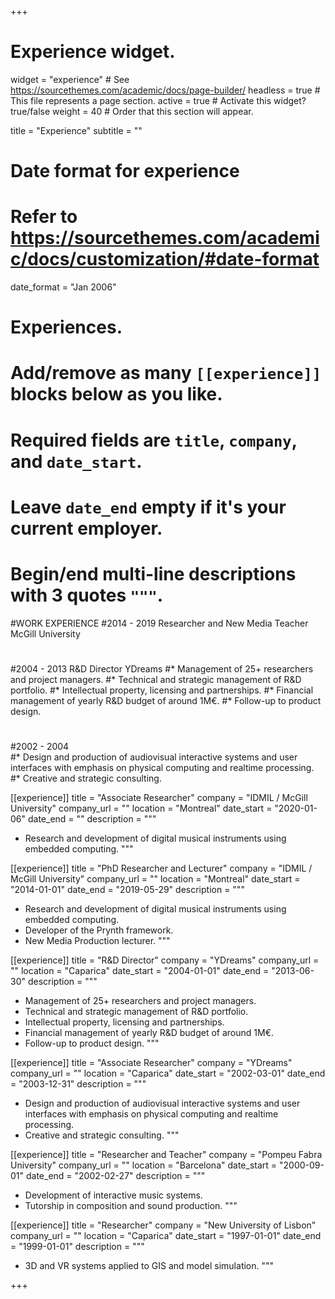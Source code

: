 +++
# Experience widget.
widget = "experience"  # See https://sourcethemes.com/academic/docs/page-builder/
headless = true  # This file represents a page section.
active = true  # Activate this widget? true/false
weight = 40  # Order that this section will appear.

title = "Experience"
subtitle = ""

# Date format for experience
#   Refer to https://sourcethemes.com/academic/docs/customization/#date-format
date_format = "Jan 2006"

# Experiences.
#   Add/remove as many `[[experience]]` blocks below as you like.
#   Required fields are `title`, `company`, and `date_start`.
#   Leave `date_end` empty if it's your current employer.
#   Begin/end multi-line descriptions with 3 quotes `"""`.


#WORK EXPERIENCE
#2014 - 2019        Researcher and New Media Teacher        McGill University
#
#
#2004 - 2013        R&D Director                                YDreams
#* Management of 25+ researchers and project managers.
#* Technical and strategic management of R&D portfolio.
#* Intellectual property, licensing and partnerships.
#* Financial management of yearly R&D budget of around 1M€.
#* Follow-up to product design.
#
#
#2002 - 2004                                
#* Design and production of audiovisual interactive systems and user interfaces with emphasis on physical computing and realtime processing.
#* Creative and strategic consulting.

[[experience]]
  title = "Associate Researcher"
  company = "IDMIL / McGill University"
  company_url = ""
  location = "Montreal"
  date_start = "2020-01-06"
  date_end = ""
  description = """
  * Research and development of digital musical instruments using embedded computing.
  """

[[experience]]
  title = "PhD Researcher and Lecturer"
  company = "IDMIL / McGill University"
  company_url = ""
  location = "Montreal"
  date_start = "2014-01-01"
  date_end = "2019-05-29"
  description = """
  * Research and development of digital musical instruments using embedded computing.
  * Developer of the Prynth framework.
  * New Media Production lecturer.
  """

[[experience]]
  title = "R&D Director"
  company = "YDreams"
  company_url = ""
  location = "Caparica"
  date_start = "2004-01-01"
  date_end = "2013-06-30"
  description = """
  * Management of 25+ researchers and project managers.
  * Technical and strategic management of R&D portfolio.
  * Intellectual property, licensing and partnerships.
  * Financial management of yearly R&D budget of around 1M€.
  * Follow-up to product design.
  """

[[experience]]
  title = "Associate Researcher"
  company = "YDreams"
  company_url = ""
  location = "Caparica"
  date_start = "2002-03-01"
  date_end = "2003-12-31"
  description = """
  * Design and production of audiovisual interactive systems and user interfaces with emphasis on physical computing and realtime processing.
 * Creative and strategic consulting.
 """

[[experience]]
  title = "Researcher and Teacher"
  company = "Pompeu Fabra University"
  company_url = ""
  location = "Barcelona"
  date_start = "2000-09-01"
  date_end = "2002-02-27"
  description = """
  * Development of interactive music systems.
  * Tutorship in composition and sound production.
  """

[[experience]]
  title = "Researcher"
  company = "New University of Lisbon"
  company_url = ""
  location = "Caparica"
  date_start = "1997-01-01"
  date_end = "1999-01-01"
  description = """
  * 3D and VR systems applied to GIS and model simulation.
  """


+++

